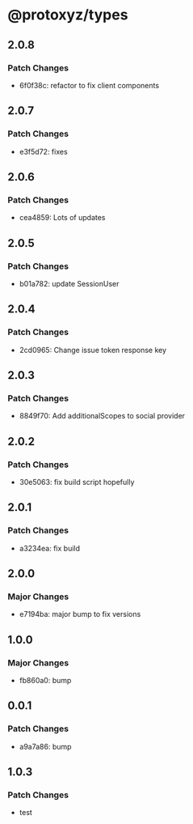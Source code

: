 # @protoxyz/types

## 2.0.8

### Patch Changes

- 6f0f38c: refactor to fix client components

## 2.0.7

### Patch Changes

- e3f5d72: fixes

## 2.0.6

### Patch Changes

- cea4859: Lots of updates

## 2.0.5

### Patch Changes

- b01a782: update SessionUser

## 2.0.4

### Patch Changes

- 2cd0965: Change issue token response key

## 2.0.3

### Patch Changes

- 8849f70: Add additionalScopes to social provider

## 2.0.2

### Patch Changes

- 30e5063: fix build script hopefully

## 2.0.1

### Patch Changes

- a3234ea: fix build

## 2.0.0

### Major Changes

- e7194ba: major bump to fix versions

## 1.0.0

### Major Changes

- fb860a0: bump

## 0.0.1

### Patch Changes

- a9a7a86: bump

## 1.0.3

### Patch Changes

- test
